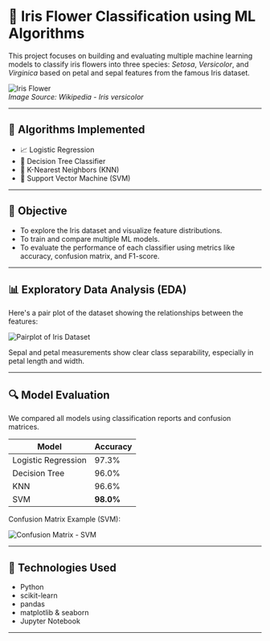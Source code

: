 # 🌸 Iris Flower Classification using ML Algorithms

This project focuses on building and evaluating multiple machine learning models to classify iris flowers into three species: *Setosa*, *Versicolor*, and *Virginica* based on petal and sepal features from the famous Iris dataset.

![Iris Flower](https://upload.wikimedia.org/wikipedia/commons/4/41/Iris_versicolor_3.jpg)  
*Image Source: Wikipedia - Iris versicolor*

---

## 🚀 Algorithms Implemented

- 📈 Logistic Regression  
- 🌲 Decision Tree Classifier  
- 👥 K-Nearest Neighbors (KNN)  
- 🧠 Support Vector Machine (SVM)

---

## 🧠 Objective

- To explore the Iris dataset and visualize feature distributions.
- To train and compare multiple ML models.
- To evaluate the performance of each classifier using metrics like accuracy, confusion matrix, and F1-score.

---

## 📊 Exploratory Data Analysis (EDA)

Here's a pair plot of the dataset showing the relationships between the features:

![Pairplot of Iris Dataset](images/pairplot.png)

Sepal and petal measurements show clear class separability, especially in petal length and width.

---

## 🔍 Model Evaluation

We compared all models using classification reports and confusion matrices.

| Model               | Accuracy |
|--------------------|----------|
| Logistic Regression| 97.3%    |
| Decision Tree      | 96.0%    |
| KNN                | 96.6%    |
| SVM                | **98.0%** |

Confusion Matrix Example (SVM):

![Confusion Matrix - SVM](images/svm_confusion_matrix.png)

---

## 🧪 Technologies Used

- Python
- scikit-learn
- pandas
- matplotlib & seaborn
- Jupyter Notebook

---


